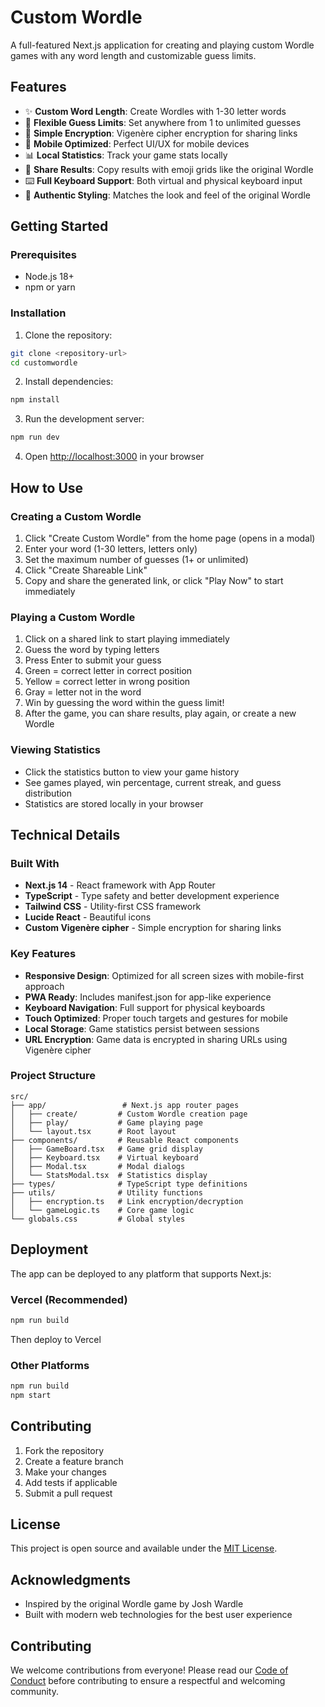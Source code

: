 # Custom Wordle

A full-featured Next.js application for creating and playing custom Wordle games with any word length and customizable guess limits.

## Features

- ✨ **Custom Word Length**: Create Wordles with 1-30 letter words
- 🎯 **Flexible Guess Limits**: Set anywhere from 1 to unlimited guesses
- 🔐 **Simple Encryption**: Vigenère cipher encryption for sharing links
- 📱 **Mobile Optimized**: Perfect UI/UX for mobile devices
- 📊 **Local Statistics**: Track your game stats locally
- 🎉 **Share Results**: Copy results with emoji grids like the original Wordle
- ⌨️ **Full Keyboard Support**: Both virtual and physical keyboard input
- 🎨 **Authentic Styling**: Matches the look and feel of the original Wordle

## Getting Started

### Prerequisites

- Node.js 18+ 
- npm or yarn

### Installation

1. Clone the repository:
```bash
git clone <repository-url>
cd customwordle
```

2. Install dependencies:
```bash
npm install
```

3. Run the development server:
```bash
npm run dev
```

4. Open [http://localhost:3000](http://localhost:3000) in your browser

## How to Use

### Creating a Custom Wordle

1. Click "Create Custom Wordle" from the home page (opens in a modal)
2. Enter your word (1-30 letters, letters only)
3. Set the maximum number of guesses (1+ or unlimited)
4. Click "Create Shareable Link"
5. Copy and share the generated link, or click "Play Now" to start immediately

### Playing a Custom Wordle

1. Click on a shared link to start playing immediately
2. Guess the word by typing letters
3. Press Enter to submit your guess
4. Green = correct letter in correct position
5. Yellow = correct letter in wrong position
6. Gray = letter not in the word
7. Win by guessing the word within the guess limit!
8. After the game, you can share results, play again, or create a new Wordle

### Viewing Statistics

- Click the statistics button to view your game history
- See games played, win percentage, current streak, and guess distribution
- Statistics are stored locally in your browser

## Technical Details

### Built With

- **Next.js 14** - React framework with App Router
- **TypeScript** - Type safety and better development experience
- **Tailwind CSS** - Utility-first CSS framework
- **Lucide React** - Beautiful icons
- **Custom Vigenère cipher** - Simple encryption for sharing links

### Key Features

- **Responsive Design**: Optimized for all screen sizes with mobile-first approach
- **PWA Ready**: Includes manifest.json for app-like experience
- **Keyboard Navigation**: Full support for physical keyboards
- **Touch Optimized**: Proper touch targets and gestures for mobile
- **Local Storage**: Game statistics persist between sessions
- **URL Encryption**: Game data is encrypted in sharing URLs using Vigenère cipher

### Project Structure

```
src/
├── app/                 # Next.js app router pages
│   ├── create/         # Custom Wordle creation page
│   ├── play/           # Game playing page
│   └── layout.tsx      # Root layout
├── components/         # Reusable React components
│   ├── GameBoard.tsx   # Game grid display
│   ├── Keyboard.tsx    # Virtual keyboard
│   ├── Modal.tsx       # Modal dialogs
│   └── StatsModal.tsx  # Statistics display
├── types/              # TypeScript type definitions
├── utils/              # Utility functions
│   ├── encryption.ts   # Link encryption/decryption
│   └── gameLogic.ts    # Core game logic
└── globals.css         # Global styles
```

## Deployment

The app can be deployed to any platform that supports Next.js:

### Vercel (Recommended)
```bash
npm run build
```
Then deploy to Vercel

### Other Platforms
```bash
npm run build
npm start
```

## Contributing

1. Fork the repository
2. Create a feature branch
3. Make your changes
4. Add tests if applicable
5. Submit a pull request

## License

This project is open source and available under the [MIT License](LICENSE).

## Acknowledgments

- Inspired by the original Wordle game by Josh Wardle
- Built with modern web technologies for the best user experience


## Contributing

We welcome contributions from everyone! Please read our [Code of Conduct](./CODE_OF_CONDUCT.md) before contributing to ensure a respectful and welcoming community.

